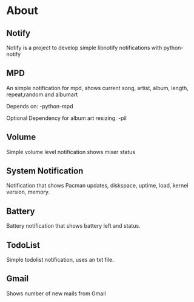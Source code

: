 About
=====

Notify
------

Notify is a project to develop simple libnotify notifications with python-notify

MPD
---
An simple notification for mpd, shows current song, artist, album, length, repeat,random and albumart

Depends on:
-python-mpd

Optional Dependency for album art resizing:
-pil

Volume
------
Simple volume level notification shows mixer status

System Notification
-------------------
Notification that shows Pacman updates, diskspace, uptime, load, kernel version, memory.


Battery
-------
Battery notification that shows battery left and status.



TodoList
--------
Simple todolist notification, uses an txt file.

Gmail
-----
Shows number of new mails from Gmail
